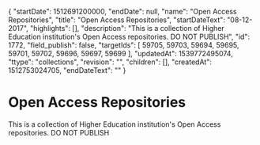 {
  "startDate": 1512691200000, 
  "endDate": null, 
  "name": "Open Access Repositories", 
  "title": "Open Access Repositories", 
  "startDateText": "08-12-2017", 
  "highlights": [], 
  "description": "This is a collection of Higher Education institution's Open Access repositories. DO NOT PUBLISH", 
  "id": 1772, 
  "field_publish": false, 
  "targetIds": [
    59705, 
    59703, 
    59694, 
    59695, 
    59701, 
    59702, 
    59696, 
    59697, 
    59699
  ], 
  "updatedAt": 1539772495074, 
  "ttype": "collections", 
  "revision": "", 
  "children": [], 
  "createdAt": 1512753024705, 
  "endDateText": ""
}

# Open Access Repositories

This is a collection of Higher Education institution's Open Access repositories. DO NOT PUBLISH
